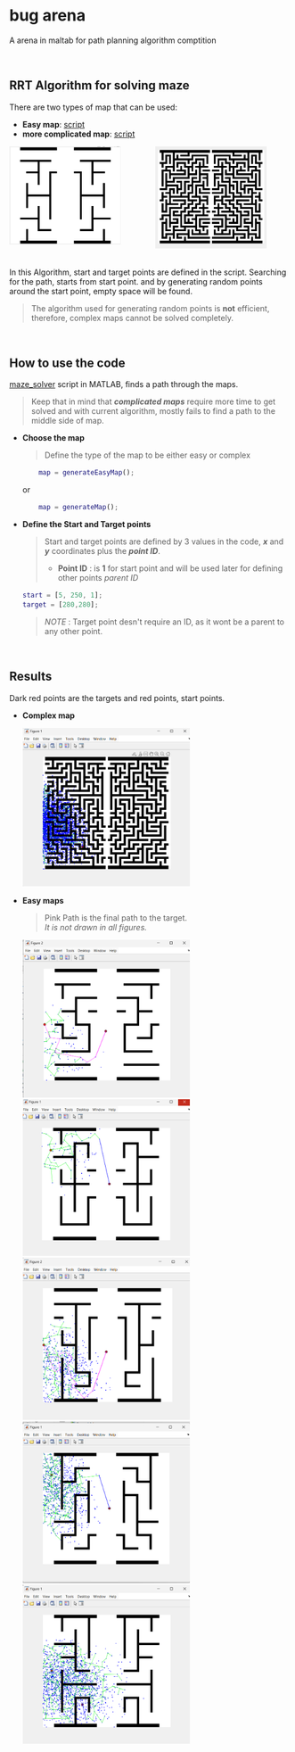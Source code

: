 # bug arena
 A arena in maltab for path planning algorithm comptition 

<br>


## RRT Algorithm for solving maze

There are two types of map that can be used:
+ **Easy map**: [script](generateEasyMap.m)
+ **more complicated map**: [script](generateMap.m)

<div style="display:flex">
    <div style="flex:1;padding-right:10px;">
        <img src="./pics/easy_map.png" width="200"/>
    </div>
    <div style="flex:1;padding-left:10px;">
        <img src="./pics/complex_map.png" width="200"/>
    </div>
</div>
<br>

In this Algorithm, start and target points are defined in the script. Searching for the path, starts from start point. and by generating random points around the start point, empty space will be found.
> The algorithm used for generating random points is **not** efficient, therefore, complex maps cannot be solved completely.

<br>

## How to use the code
[maze_solver](maze_solver.m) script in MATLAB, finds a path through the maps. 

> Keep that in mind that ***complicated maps*** require more time to get solved and with current algorithm, mostly fails to find a path to the middle side of map.

- **Choose the map**
    > Define the type of the map to be either easy or complex

    ```Matlab
        map = generateEasyMap();
    ``` 
    or 
    ```Matlab
        map = generateMap();
    ``` 

- **Define the Start and Target points**
    > Start and target points are defined by 3 values in the code, ***x*** and ***y*** coordinates plus the ***point ID***.
    > + **Point ID** : is **1** for start point and will be used later for defining other points *parent ID* 

    ```Matlab
    start = [5, 250, 1];
    target = [280,280];
    ```
    > *NOTE* : Target point desn't require an ID, as it wont be a parent to any other point. 

<br>

## Results
Dark red points are the targets and red points, start points.
+ **Complex map**

    <img src="./pics/MAP9.png" alt="easy_map1" width="300"/>

+ **Easy maps**
    > Pink Path is the final path to the target.\
    *It is not drawn in all figures.*

    <img src="./pics/map10.png" alt="easy_map1" width="300"/>
    <img src="./pics/MAP7.png" alt="easy_map1" width="300"/>
    <img src="./pics/map12.png" alt="easy_map1" width="300"/>
    <img src="./pics/map5.png" alt="easy_map1" width="300"/>
    <img src="./pics/map8.png" alt="easy_map1" width="300"/>